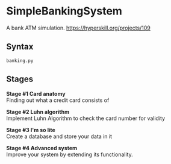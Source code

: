 # SimpleBankingSystem
A bank ATM simulation.
https://hyperskill.org/projects/109

## Syntax
```
banking.py
```

## Stages
**Stage #1 Card anatomy**  
Finding out what a credit card consists of

**Stage #2 Luhn algorithm**  
Implement Luhn Algorithm to check the card number for validity

**Stage #3 I'm so lite**  
Create a database and store your data in it

**Stage #4 Advanced system**  
Improve your system by extending its functionality.
